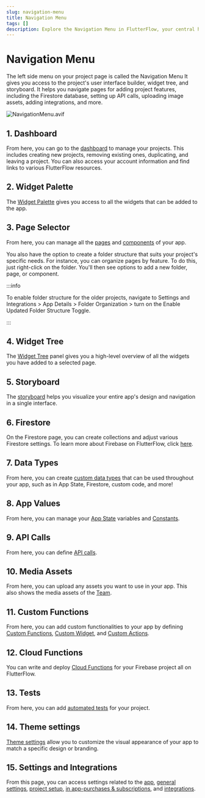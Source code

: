 ```yaml
---
slug: navigation-menu
title: Navigation Menu
tags: []
description: Explore the Navigation Menu in FlutterFlow, your central hub for accessing a wealth of development features and tools.
---
```


# Navigation Menu

The left side menu on your project page is called the Navigation Menu It gives you access to the project's user interface builder, widget tree, and storyboard. It helps you navigate pages for adding project features, including the Firestore database, setting up API calls, uploading image assets, adding integrations, and more.

![NavigationMenu.avif](imgs/NavigationMenu.avif)

## 1. Dashboard

From here, you can go to the [dashboard](#) to manage your projects. This includes creating new projects, removing existing ones, duplicating, and leaving a project. You can also access your account information and find links to various FlutterFlow resources.

## 2. Widget Palette

The [Widget Palette](widget-palette) gives you access to all the widgets that can be added to the app.

## 3. Page Selector

From here, you can manage all the [pages](#) and [components](#) of your app.

You also have the option to create a folder structure that suits your project's specific needs. For instance, you can organize pages by feature. To do this, just right-click on the folder. You'll then see options to add a new folder, page, or component.

:::info

To enable folder structure for the older projects, navigate to Settings and Integrations > App Details > Folder Organization > turn on the Enable Updated Folder Structure Toggle.

:::

## 4. Widget Tree

The [Widget Tree](#) panel gives you a high-level overview of all the widgets you have added to a selected page.

## 5. Storyboard

The [storyboard](storyboard) helps you visualize your entire app's design and navigation in a single interface.

## 6. Firestore

On the Firestore page, you can create collections and adjust various Firestore settings. To learn more about Firebase on FlutterFlow, click [here](#).

## 7. Data Types

From here, you can create [custom data types](#) that can be used throughout your app, such as in App State, Firestore, custom code, and more!

## 8. App Values

From here, you can manage your [App State](#) variables and [Constants](#).

## 9. API Calls

From here, you can define [API calls](#).

## 10. Media Assets

From here, you can upload any assets you want to use in your app. This also shows the media assets of the [Team](#).

## 11. Custom Functions

From here, you can add custom functionalities to your app by defining [Custom Functions](#), [Custom Widget](#), and [Custom Actions](#).

## 12. Cloud Functions

You can write and deploy [Cloud Functions](#) for your Firebase project all on FlutterFlow.

## 13. Tests

From here, you can add [automated tests](#) for your project.

## 14. Theme settings

[Theme settings](#) allow you to customize the visual appearance of your app to match a specific design or branding.

## 15. Settings and Integrations

From this page, you can access settings related to the [app](#), [general settings](#), [project setup](#), [in app-purchases & subscriptions](#), and [integrations](#).